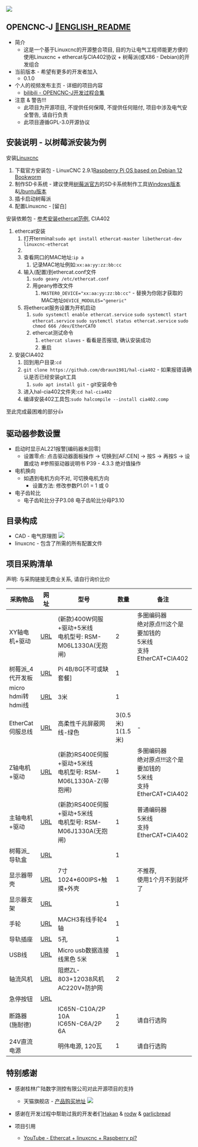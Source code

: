 ![](/Picture/machine.jpg)

## **OPENCNC-J**  [📖ENGLISH_README](/README-EN.md)

* 简介
  * 这是一个基于Linuxcnc的开源整合项目, 目的为让电气工程师能更方便的使用Linuxcnc + ethercat与CIA402协议 + 树莓派(或X86 - Debian)的开发组合
* 当前版本 - 希望有更多的开发者加入
  * 0.1.0
* 个人的视频发布主页 - 详细的项目内容
  * [bilibili - OPENCNC-J开发过程合集](https://space.bilibili.com/341589947/channel/collectiondetail?sid=1918828)
* 注意 & 警告!!!
  * 此项目为开源项目, 不提供任何保障, 不提供任何赔付, 项目中涉及电气安全警告, 请自行负责
  * 此项目遵循GPL-3.0开源协议

## **安装说明 - 以树莓派安装为例**

安装[Linuxcnc](https://linuxcnc.org/)

1. 下载官方安装包 - LinuxCNC 2.9.1[Raspberry Pi OS based on Debian 12 Bookworm](https://www.linuxcnc.org/iso/linuxcnc-2.9.1-bookworm-rpi4.img.xz)
2. 制作SD卡系统 - 建议使用[树莓派官方](https://www.raspberrypi.com/software)的SD卡系统制作工具[Windows版本](https://downloads.raspberrypi.org/imager/imager_latest.exe) &[Ubuntu版本](https://downloads.raspberrypi.org/imager/imager_latest_amd64.deb)
3. 插卡启动树莓派
4. 配置Linuxcnc - [留白]

安装依赖包 - [参考安装ethercat范例](https://forum.linuxcnc.org/ethercat/45336-ethercat-installation-from-repositories-how-to-step-by-step), CIA402

1. ethercat安装
   1. 打开terminal:`sudo apt install ethercat-master libethercat-dev linuxcnc-ethercat`
   2.
   3. 查看网口的MAC地址:`ip a`
      1. 记录MAC地址例如:`xx:aa:yy:zz:bb:cc`
   4. 输入(配置)到ethercat.conf文件
      1. `sudo geany /etc/ethercat.conf`
      2. 用geany修改文件
         1. `MASTER0_DEVICE="xx:aa:yy:zz:bb:cc"` - 替换为你刚才获取的MAC地址`DEVICE_MODULES="generic"`
   5. 将ethercat服务设置为开机启动
      1. `sudo systemctl enable ethercat.service`
         `sudo systemctl start ethercat.service`
         `sudo systemctl status ethercat.service`
         `sudo chmod 666 /dev/EtherCAT0`
      2. ethercat测试命令
         1. `ethercat slaves` - 看看是否报错, 确认安装成功
         2. 重启
2. 安装CIA402
   1. 回到用户目录:`cd`
   2. `git clone https://github.com/dbraun1981/hal-cia402` - 如果报错请确认是否已经安装git工具
      1. `sudo apt install git` - git安装命令
   3. 进入hal-cia402文件夹:`cd hal-cia402`
   4. 编译安装402工具包:`sudo halcompile --install cia402.comp`

至此完成最困难的部分👍

## **驱动器参数设置**

* 启动时显示AL221报警[编码器未回零]
  * 设置零点: 点击驱动器面板操作 → 切换到[AF.CEN] → 按S → 再按S → 设置成功  #参照驱动器说明书 P39 - 4.3.3 绝对值操作
* 电机换向
  * 如遇到电机方向不对, 可切换电机方向
    * 设置方法: 修改参数P1.01 = 1 或 0
* 电子齿轮比
  * 电子齿轮比分子P3.08 电子齿轮比分母P3.10

## **目录构成**

* CAD - 电气原理图
![](/Picture/CAD.png)
* linuxcnc - 包含了所需的所有配置文件

## **项目采购清单**

声明: 与采购链接无商业关系, 请自行询价比价


| 采购物品           | 网址                                                                                                                                                                            | 型号                                                              | 数量                  | 备注                                                                       |
| -------------------- | --------------------------------------------------------------------------------------------------------------------------------------------------------------------------------- | ------------------------------------------------------------------- | ----------------------- | ---------------------------------------------------------------------------- |
| XY轴电机+驱动      | [URL](https://detail.tmall.com/item.htm?id=651348933042&spm=2015.23436601.0.0)                                                                                                  | (新款)400W伺服+驱动+5米线<br/>电机型号: RSM-M06L1330A(无抱闸)     | 2                     | 多圈编码器<br/>绝对原点!!!这个是要加钱的<br/>5米线<br/>支持EtherCAT+CIA402 |
| 树莓派_4代开发板   | [URL](https://detail.tmall.com/item.htm?abbucket=2&id=608798378397&ns=1&skuId=4551930747475&spm=a230r.1.14.43.2fad28eea6m3ZB)                                                   | Pi 4B/8G[不可或缺套餐]                                            | 1                     |                                                                            |
| micro hdmi转hdmi线 | [URL](https://detail.tmall.com/item.htm?abbucket=2&id=658377041318&ns=1&skuId=4747932408936&spm=a230r.1.14.7.399d1c02A92EDD)                                                    | 3米                                                               | 1                     |                                                                            |
| EtherCat伺服总线   | [URL](https://detail.tmall.com/item.htm?abbucket=2&id=674202033100&ns=1&sku_properties=1627207:21423176984&spm=a230r.1.14.1.4e83345adWD5Zj)                                     | 高柔性千兆屏蔽网线-绿色                                           | 3(0.5米)<br/>1(1.5米) | -                                                                          |
| Z轴电机+驱动       | [URL](https://detail.tmall.com/item.htm?id=651348933042&spm=2015.23436601.0.0&skuId=4870002170807)                                                                              | (新款)RS400E伺服+驱动+5米线<br/>电机型号: RSM-M06L1330A-Z(带抱闸) | 1                     | 多圈编码器<br/>绝对原点!!!这个是要加钱的<br/>5米线<br/>支持EtherCAT+CIA402 |
| 主轴电机+驱动      | [URL](https://detail.tmall.com/item.htm?id=651348933042&spm=2015.23436601.0.0&skuId=4870002170807)                                                                              | (新款)RS400E伺服+驱动+5米线<br/>电机型号: RSM-M06J1330A(无抱闸)   | 1                     | 普通编码器<br/>5米线<br/>支持EtherCAT+CIA402                               |
| 树莓派_导轨盒      | [URL](https://item.taobao.com/item.htm?spm=a230r.1.14.7.ae487264WDE38q&id=663400858369&ns=1&abbucket=2#detail)                                                                  |                                                                   | 1                     |                                                                            |
| 显示器带壳         | [URL](https://detail.tmall.com/item.htm?id=666450227637&skuId=5093251227751&spm=pc_detail.27183998.202208.1.705a7dd62FFPiD)                                                     | 7寸1024*600IPS+触摸+外壳                                          | 1                     | 不推荐,<br/>使用1个月不到就坏了                                            |
| 显示器支架         | [URL](https://detail.tmall.com/item.htm?abbucket=17&id=687974425740&rn=c8d5c0a97e71825d8e11d5a7d7fd0f17&spm=a1z10.5-b.w4011-23875343074.107.14993b2bXRLXEy&skuId=4901270192689) |                                                                   | 1                     |                                                                            |
| 手轮               | [URL](https://item.taobao.com/item.htm?spm=a21n57.1.0.0.10a6523cQWLmki&id=45130365561&ns=1&abbucket=0#detail)                                                                   | MACH3有线手轮4轴                                                  | 1                     |                                                                            |
| 导轨插座           | [URL](https://detail.tmall.com/item.htm?abbucket=2&id=677701080516&ns=1&spm=a21n57.1.0.0.162c523chCpKY3&skuId=5038263790059)                                                    | 5孔                                                               | 1                     |                                                                            |
| USB线              | [URL](https://item.taobao.com/item.htm?spm=a21n57.1.0.0.19d6523c0w91YJ&id=542169862221&ns=1&abbucket=2#detail)                                                                  | Micro usb数据连接线黑色 5米                                       | 1                     |                                                                            |
| 轴流风机           | [URL](https://detail.tmall.com/item.htm?abbucket=2&id=658927980547&ns=1&skuId=4759805705081&spm=a21n57.1.0.0.6a79523cvWfTb0)                                                    | 阻燃ZL-803+12038风机 AC220V+防护网                                | 2                     |                                                                            |
| 急停按钮           | [URL](https://detail.tmall.com/item.htm?abbucket=2&id=552913814211&ns=1&spm=a21n57.1.0.0.347b523ctQ5vgw)                                                                        |                                                                   |                       |                                                                            |
| 断路器(施耐德)     |                                                                                                                                                                                 | IC65N-C10A/2P 10A<br/>IC65N-C6A/2P 6A                             | 1<br/>2               | 请自行选购                                                                 |
| 24V直流电源        |                                                                                                                                                                                 | 明伟电源, 120瓦                                                   | 1                     | 请自行选购                                                                 |

## 特别感谢

* 感谢桂林广陆数字测控有限公司对此开源项目的支持

  * 天猫旗舰店 - [产品购买地址](https://guanglujj.tmall.com/shop/view_shop.htm?spm=a21n57.1.0.0.396d523cnfFegq&appUid=RAzN8HWJMBXJctTqz11nosKY98Wm2AwEqKJEpqoPs9YQHKEVNDc)
    ![](/Picture/guilinguanglu.png)
* 感谢在开发过程中帮助过我的开发者们[Hakan](https://forum.linuxcnc.org/cb-profile/22448-hakan) & [rodw](https://forum.linuxcnc.org/cb-profile/rodw) & [garlicbread](https://forum.linuxcnc.org/cb-profile/garlicbread)
* 项目引用

  * [YouTube - Ethercat + linuxcnc + Raspberry pi?](https://www.youtube.com/watch?v=NQ-HnrusGJo&t=16s)
